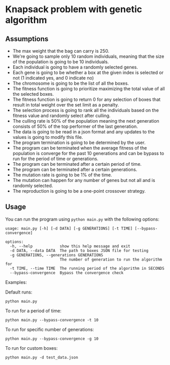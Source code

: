 # Knapsack problem with genetic algorithm

## Assumptions

- The max weight that the bag can carry is 250.
- We're going to sample only 10 random individuals, meaning that the size of the population is going to be 10 individuals.
- Each individual is going to have a randomly selected genes.
- Each gene is going to be whether a box at the given index is selected or not (1 indicated yes, and 0 indicate no)
- The chromosome is going to be the list of all the boxes.
- The fitness function is going to prioritize maximizing the total value of all the selected boxes.
- The fitness function is going to return 0 for any selection of boxes that result in total weight over the set limit as a penalty.
- The selection process is going to rank all the individuals based on the fitness value and randomly select after culling.
- The culling rate is 50% of the population meaning the next generation consists of 50% of the top performer of the last generation.
- The data is going to be read in a json format and any updates to the values is going to modify this file.
- The program termination is going to be determined by the user.
- The program can be terminated when the average fitness of the population is converge for the past 10 generations and can be bypass to run for the period of time or generations.
- The program can be terminated after a certain period of time.
- The program can be terminated after a certain generations.
- The mutation rate is going to be 1% of the time.
- The mutation can happen for any number of genes but not all and is randomly selected.
- The reproduction is going to be a one-point crossover strategy.

## Usage

You can run the program using `python main.py` with the following options:

```
usage: main.py [-h] [-d DATA] [-g GENERATIONS] [-t TIME] [--bypass-convergence]

options:
  -h, --help            show this help message and exit
  -d DATA, --data DATA  The path to boxes JSON file for testing
  -g GENERATIONS, --generations GENERATIONS
                        The number of generation to run the algorithm for
  -t TIME, --time TIME  The running period of the algorithm in SECONDS
  --bypass-convergence  Bypass the convergence check
```

Examples:

Default runs:
```
python main.py
```

To run for a period of time:
```
python main.py --bypass-convergence -t 10
```

To run for specific number of generations:
```
python main.py --bypass-convergence -g 10
```

To run for custom boxes:
```
python main.py -d test_data.json
```
